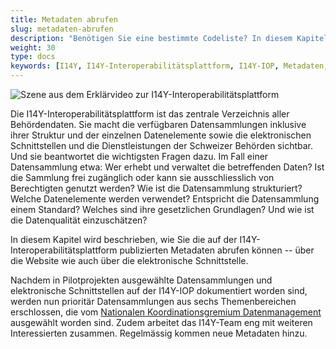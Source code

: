```yaml
---
title: Metadaten abrufen
slug: metadaten-abrufen
description: "Benötigen Sie eine bestimmte Codeliste? In diesem Kapitel wird gezeigt, wie sich die auf der I14Y-Interoperabilitätsplattform publizierten Informationen abrufen lassen -- über die grafische Oberfläche wie auch über die elektronische Schnittstelle."
weight: 30
type: docs
keywords: [I14Y, I14Y-Interoperabilitätsplattform, I14Y-IOP, Metadaten, Katalog, Datenbezug, Daten beziehen, Daten abrufen]
---
```


![Szene aus dem Erklärvideo zur I14Y-Interoperabilitätsplattform](/handbook/img/i14y-film_abrufen.png)

Die I14Y-Interoperabilitätsplattform ist das zentrale Verzeichnis aller Behördendaten. Sie macht die verfügbaren Datensammlungen inklusive ihrer Struktur und der einzelnen Datenelemente sowie die elektronischen Schnittstellen und die Dienstleistungen der Schweizer Behörden sichtbar. Und sie beantwortet die wichtigsten Fragen dazu. Im Fall einer Datensammlung etwa: Wer erhebt und verwaltet die betreffenden Daten? Ist die Sammlung frei zugänglich oder kann sie ausschliesslich von Berechtigten genutzt werden? Wie ist die Datensammlung strukturiert? Welche Datenelemente werden verwendet? Entspricht die Datensammlung einem Standard? Welches sind ihre gesetzlichen Grundlagen? Und wie ist die Datenqualität einzuschätzen? 

In diesem Kapitel wird beschrieben, wie Sie die auf der I14Y-Interoperabilitätsplattform publizierten Metadaten abrufen können -- über die Website wie auch über die elektronische Schnittstelle. 

Nachdem in Pilotprojekten ausgewählte Datensammlungen und elektronische Schnittstellen auf der I14Y-IOP dokumentiert worden sind, werden nun prioritär Datensammlungen aus sechs Themenbereichen erschlossen, die vom [Nationalen Koordinationsgremium Datenmanagement](https://www.digitale-verwaltung-schweiz.ch/ueber-uns/arbeitsgruppen) ausgewählt worden sind. Zudem arbeitet das I14Y-Team eng mit weiteren Interessierten zusammen. Regelmässig kommen neue Metadaten hinzu.